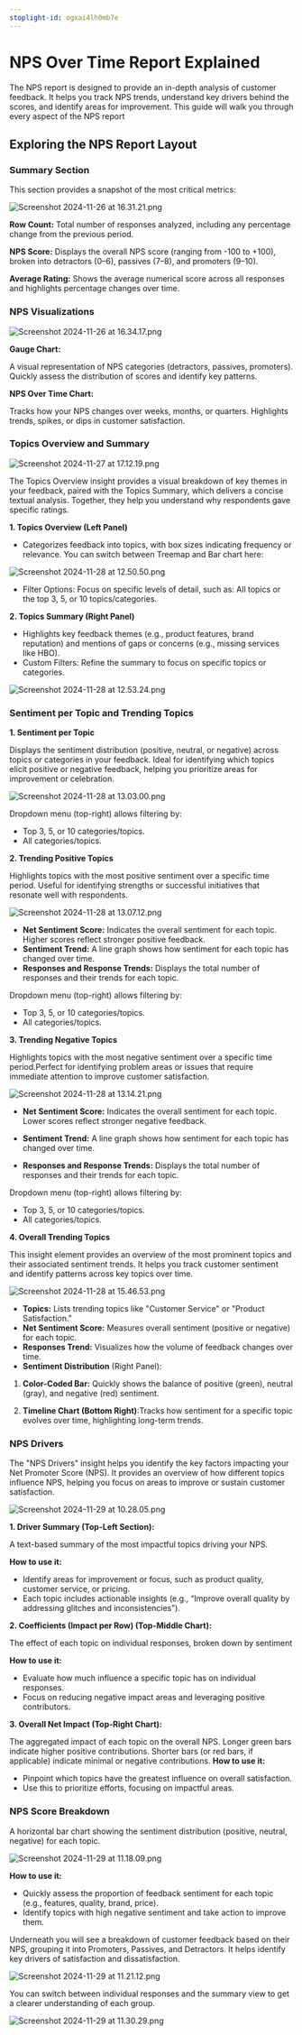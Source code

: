 ```yaml
---
stoplight-id: ogxai4lh0mb7e
---
```


# NPS Over Time Report Explained

 The NPS report is designed to provide an in-depth analysis of customer feedback. It helps you track NPS trends, understand key drivers behind the scores, and identify areas for improvement. This guide will walk you through every aspect of the NPS report

 ## Exploring the NPS Report Layout

### Summary Section
This section provides a snapshot of the most critical metrics:

![Screenshot 2024-11-26 at 16.31.21.png](<../assets/images/Screenshot 2024-11-26 at 16.31.21.png>)


**Row Count:** Total number of responses analyzed, including any percentage change from the previous period.

**NPS Score:** Displays the overall NPS score (ranging from -100 to +100), broken into detractors (0–6), passives (7–8), and promoters (9–10).

**Average Rating:** Shows the average numerical score across all responses and highlights percentage changes over time.

### NPS Visualizations

![Screenshot 2024-11-26 at 16.34.17.png](<../assets/images/Screenshot 2024-11-26 at 16-2.34.17.png>)


**Gauge Chart:**

A visual representation of NPS categories (detractors, passives, promoters).
Quickly assess the distribution of scores and identify key patterns.

**NPS Over Time Chart:**

Tracks how your NPS changes over weeks, months, or quarters.
Highlights trends, spikes, or dips in customer satisfaction.

### Topics Overview and Summary

![Screenshot 2024-11-27 at 17.12.19.png](<../assets/images/Screenshot 2024-11-27 at 17.12.19.png>)


The Topics Overview insight provides a visual breakdown of key themes in your feedback, paired with the Topics Summary, which delivers a concise textual analysis. Together, they help you understand why respondents gave specific ratings.

**1. Topics Overview (Left Panel)**

- Categorizes feedback into topics, with box sizes indicating frequency or relevance. You can switch between Treemap and Bar chart here:

![Screenshot 2024-11-28 at 12.50.50.png](<../assets/images/Screenshot 2024-11-28 at 12.50.50.png>)

- Filter Options: Focus on specific levels of detail, such as: All topics or the top 3, 5, or 10 topics/categories.



**2. Topics Summary (Right Panel)**
 - Highlights key feedback themes (e.g., product features, brand reputation) and mentions of gaps or concerns (e.g., missing services like HBO).
- Custom Filters: Refine the summary to focus on specific topics or categories.

![Screenshot 2024-11-28 at 12.53.24.png](<../assets/images/Screenshot 2024-11-28 at 12.53.24.png>)

### Sentiment per Topic and Trending Topics

**1.  Sentiment per Topic**

Displays the sentiment distribution (positive, neutral, or negative) across topics or categories in your feedback. Ideal for identifying which topics elicit positive or negative feedback, helping you prioritize areas for improvement or celebration.

![Screenshot 2024-11-28 at 13.03.00.png](<../assets/images/Screenshot 2024-11-28 at 13.03.00.png>)

Dropdown menu (top-right) allows filtering by:
- Top 3, 5, or 10 categories/topics.
- All categories/topics.

**2.  Trending Positive Topics**

Highlights topics with the most positive sentiment over a specific time period. Useful for identifying strengths or successful initiatives that resonate well with respondents.

![Screenshot 2024-11-28 at 13.07.12.png](<../assets/images/Screenshot 2024-11-28 at 13.07.12.png>)


- **Net Sentiment Score:** Indicates the overall sentiment for each topic. Higher scores reflect stronger positive feedback.
- **Sentiment Trend:** A line graph shows how sentiment for each topic has changed over time.
- **Responses and Response Trends:** Displays the total number of responses and their trends for each topic.

Dropdown menu (top-right) allows filtering by:
- Top 3, 5, or 10 categories/topics.
- All categories/topics.

**3. Trending Negative Topics**

Highlights topics with the most negative sentiment over a specific time period.Perfect for identifying problem areas or issues that require immediate attention to improve customer satisfaction.

![Screenshot 2024-11-28 at 13.14.21.png](<../assets/images/Screenshot 2024-11-28 at 13.14.21.png>)

- **Net Sentiment Score:** Indicates the overall sentiment for each topic. Lower scores reflect stronger negative feedback.

- **Sentiment Trend:** A line graph shows how sentiment for each topic has changed over time.

- **Responses and Response Trends:** Displays the total number of responses and their trends for each topic.

Dropdown menu (top-right) allows filtering by:
- Top 3, 5, or 10 categories/topics.
- All categories/topics.

**4. Overall Trending Topics**

This insight element provides an overview of the most prominent topics and their associated sentiment trends. It helps you track customer sentiment and identify patterns across key topics over time.

![Screenshot 2024-11-28 at 15.46.53.png](<../assets/images/Screenshot 2024-11-28 at 15.46.53.png>)


- **Topics:** Lists trending topics like "Customer Service" or "Product Satisfaction."
- **Net Sentiment Score:** Measures overall sentiment (positive or negative) for each topic.
- **Responses Trend:** Visualizes how the volume of feedback changes over time.
- **Sentiment Distribution** (Right Panel):

1. **Color-Coded Bar:** Quickly shows the balance of positive (green), neutral (gray), and negative (red) sentiment.

2. **Timeline Chart (Bottom Right)**:Tracks how sentiment for a specific topic evolves over time, highlighting long-term trends. 

### NPS Drivers

The "NPS Drivers" insight helps you identify the key factors impacting your Net Promoter Score (NPS). It provides an overview of how different topics influence NPS, helping you focus on areas to improve or sustain customer satisfaction.

![Screenshot 2024-11-29 at 10.28.05.png](<../assets/images/Screenshot 2024-11-29 at 10.28.05.png>)

**1. Driver Summary (Top-Left Section):**

A text-based summary of the most impactful topics driving your NPS.

**How to use it:**

- Identify areas for improvement or focus, such as product quality, customer service, or pricing.
- Each topic includes actionable insights (e.g., “Improve overall quality by addressing glitches and inconsistencies”).

**2. Coefficients (Impact per Row) (Top-Middle Chart):**

The effect of each topic on individual responses, broken down by sentiment

**How to use it:**

- Evaluate how much influence a specific topic has on individual responses.
- Focus on reducing negative impact areas and leveraging positive contributors.

**3. Overall Net Impact (Top-Right Chart):**

The aggregated impact of each topic on the overall NPS. Longer green bars indicate higher positive contributions. Shorter bars (or red bars, if applicable) indicate minimal or negative contributions.
**How to use it:**

- Pinpoint which topics have the greatest influence on overall satisfaction.
- Use this to prioritize efforts, focusing on impactful areas.

### NPS Score Breakdown

A horizontal bar chart showing the sentiment distribution (positive, neutral, negative) for each topic.

![Screenshot 2024-11-29 at 11.18.09.png](<../assets/images/Screenshot 2024-11-29 at 11.18.09.png>)


**How to use it:**

- Quickly assess the proportion of feedback sentiment for each topic (e.g., features, quality, brand, price).
- Identify topics with high negative sentiment and take action to improve them.

Underneath you will see a breakdown of customer feedback based on their NPS, grouping it into Promoters, Passives, and Detractors. It helps identify key drivers of satisfaction and dissatisfaction.

![Screenshot 2024-11-29 at 11.21.12.png](<../assets/images/Screenshot 2024-11-29 at 11.21.12.png>)

You can switch between individual responses and the summary view to get a clearer understanding of each group.

![Screenshot 2024-11-29 at 11.30.29.png](<../assets/images/Screenshot 2024-11-29 at 11.30.29.png>)



